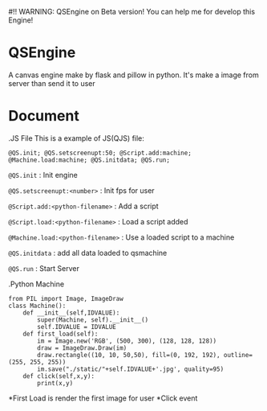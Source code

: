 #!! WARNING: QSEngine on Beta version! You can help me for develop this Engine!
# QSEngine
A canvas engine make by flask and pillow in python. It's make a image from server than send it to user
# Document
.JS File
This is a example of JS(QJS) file:

``@QS.init;
@QS.setscreenupt:50;
@Script.add:machine;
@Machine.load:machine;
@QS.initdata;
@QS.run;``

`@QS.init` : Init engine

`@QS.setscreenupt:<number>` : Init fps for user 

`@Script.add:<python-filename>` : Add a script

`@Script.load:<python-filename>` : Load a script added

`@Machine.load:<python-filename>` : Use a loaded script to a machine

`@QS.initdata` : add all data loaded to qsmachine

`@QS.run` : Start Server

.Python Machine
```
from PIL import Image, ImageDraw
class Machine():
	def __init__(self,IDVALUE):
		super(Machine, self).__init__()
		self.IDVALUE = IDVALUE
	def first_load(self):		
		im = Image.new('RGB', (500, 300), (128, 128, 128))
		draw = ImageDraw.Draw(im)
		draw.rectangle((10, 10, 50,50), fill=(0, 192, 192), outline=(255, 255, 255))
		im.save("./static/"+self.IDVALUE+'.jpg', quality=95)
	def click(self,x,y):
		print(x,y)
```
*First Load is render the first image for user
*Click event
